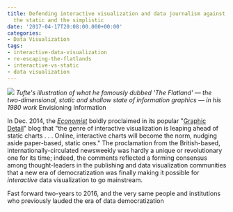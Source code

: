 ```yaml
---
title: Defending interactive visualization and data journalism against the cult of
  the static and the simplistic
date: '2017-04-17T20:08:00.000+00:00'
categories:
- Data Visualization
tags:
- interactive-data-visualization
- re-escaping-the-flatlands
- interactive-vs-static
- data visualization
---
```


![](http://cvlassets.s3.amazonaws.com/Screen%20Shot%202017-04-26%20at%2012.41.19%20PM.png)
*Tufte's illustration of what he famously dubbed 'The Flatland' –– the two-dimensional, static and shallow state of information graphics –– in his 1980 work* Envisioning Information


In Dec. 2014, the *[Economist](http://economist.com)* boldly proclaimed in its popular "[Graphic Detail](http://www.economist.com/blogs/graphicdetail)" blog that "the genre of interactive visualization is leaping ahead of static charts . . . Online, interactive charts will become the norm, nudging aside paper-based, static ones." The proclamation from the British-based, internationally-circulated newsweekly was hardly a unique or revolutionary one for its time; indeed, the comments reflected a forming consensus  among thought-leaders in the publishing and data visualization communities that a new era of democratization was finally making it possible for *interactive* data visualization to go mainstream.

Fast forward two-years to 2016, and the very same people and institutions who  previously lauded the era of data democratization
